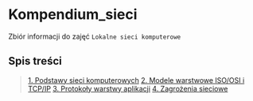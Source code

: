 # Kompendium_sieci
Zbiór informacji do zajęć ``Lokalne sieci komputerowe``

## Spis treści
> [1. Podstawy sieci komputerowych](https://github.com/TEB-DK/Kompendium_sieci/tree/Podstawy-sieci-komputerowych)
> [2. Modele warstwowe ISO/OSI i TCP/IP](https://github.com/TEB-DK/Kompendium_sieci/tree/Modele-warstwowe-ISO/OSI-i-TCP/IP)
> [3. Protokoły warstwy aplikacji](https://github.com/TEB-DK/Kompendium_sieci/tree/Protoko%C5%82y-warstwy-aplikacji)
> [4. Zagrożenia sieciowe](https://github.com/TEB-DK/Kompendium_sieci/tree/Zagro%C5%BCenia-sieciowe)
